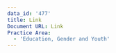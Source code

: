 ```yaml
---
data_id: '477'
title: Link
Document URL: Link
Practice Area:
  - 'Education, Gender and Youth'
---
```

